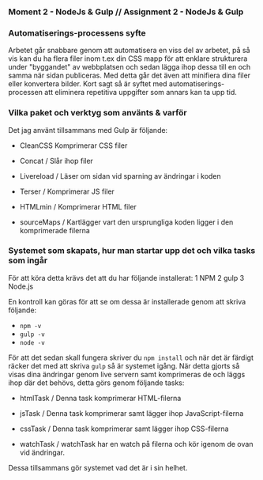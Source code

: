 ### Moment 2 - NodeJs & Gulp // Assignment 2 - NodeJs & Gulp

### Automatiserings-processens syfte
Arbetet går snabbare genom att automatisera en viss del av arbetet, på så vis kan du ha flera filer inom t.ex din CSS mapp för att enklare strukturera
under "byggandet" av webbplatsen och sedan lägga ihop dessa till en och samma när sidan publiceras. Med detta går det även att minifiera dina filer eller konvertera bilder.
Kort sagt så är syftet med automatiserings-processen att eliminera repetitiva uppgifter som annars kan ta upp tid.

### Vilka paket och verktyg som använts & varför
Det jag använt tillsammans med Gulp är följande:

- CleanCSS
Komprimerar CSS filer

- Concat /
Slår ihop filer

- Livereload /
Läser om sidan vid sparning av ändringar i koden

- Terser /
Komprimerar JS filer

- HTMLmin /
Komprimerar HTML filer

- sourceMaps /
Kartlägger vart den ursprungliga koden ligger i den komprimerade filerna

### Systemet som skapats, hur man startar upp det och vilka tasks som ingår

För att köra detta krävs det att du har följande installerat:
1 NPM
2 gulp
3 Node.js

En kontroll kan göras för att se om dessa är installerade genom att skriva följande:
- `npm -v`
- `gulp -v`
- `node -v`

För att det sedan skall fungera skriver du `npm install` och när det är färdigt räcker det med att skriva `gulp` så är systemet igång.
När detta gjorts så visas dina ändringar genom live servern samt komprimeras de och läggs ihop där det behövs, detta görs genom följande tasks:

- htmlTask /
Denna task komprimerar HTML-filerna

- jsTask /
Denna task komprimerar samt lägger ihop JavaScript-filerna

- cssTask /
Denna task komprimerar samt lägger ihop CSS-filerna

- watchTask /
watchTask har en watch på filerna och kör igenom de ovan vid ändringar.

Dessa tillsammans gör systemet vad det är i sin helhet.
